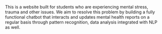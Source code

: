 This is a website built for students who are experiencing mental stress, trauma and other issues. We aim to resolve this problem by building a fully functional chatbot that interacts and updates mental health reports on a regular basis through pattern recognition, data analysis integrated with NLP as well. 
